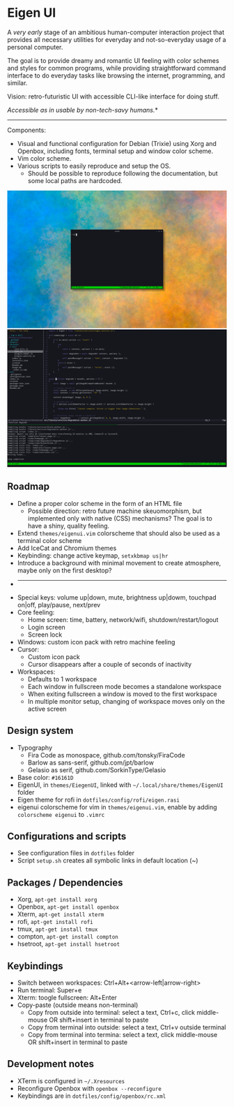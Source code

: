 # Eigen UI

A *very early* stage of an ambitious human-computer interaction project that
provides all necessary utilities for everyday and not-so-everyday usage of a
personal computer.

The goal is to provide dreamy and romantic UI feeling with color schemes and
styles for common programs, while providing straightforward command interface
to do everyday tasks like browsing the internet, programming, and similar.

Vision: retro-futuristic UI with accessible CLI-like interface for doing stuff.

*Accessible as in usable by non-tech-savy humans.**

---

Components:

* Visual and functional configuration for Debian (Trixie) using Xorg and
  Openbox, including fonts, terminal setup and window color scheme.
* Vim color scheme.
* Various scripts to easily reproduce and setup the OS.
    * Should be possible to reproduce following the documentation, but some
      local paths are hardcoded.

![Screenshot: Eigen UI start](screenshots/2025-03-16-eigen-ui-start-1920x1200.png)
![Screenshot: Eigen UI windows](screenshots/2025-03-16-eigen-ui-windows-1920x1200.png)

## Roadmap

* Define a proper color scheme in the form of an HTML file
    * Possible direction: retro future machine skeuomorphism, but implemented only with native (CSS) mechanisms?
      The goal is to have a shiny, quality feeling.
* Extend `themes/eigenui.vim` colorscheme that should also be used as a terminal color scheme
* Add IceCat and Chromium themes
* Keybinding: change active keymap, `setxkbmap us|hr`
* Introduce a background with minimal movement to create atmosphere, maybe only
  on the first desktop?
* ---
* Special keys: volume up|down, mute, brightness up|dowm, touchpad on|off, play/pause, next/prev
* Core feeling:
    * Home screen: time, battery, network/wifi, shutdown/restart/logout
    * Login screen
    * Screen lock
* Windows: custom icon pack with retro machine feeling
* Cursor:
    * Custom icon pack
    * Cursor disappears after a couple of seconds of inactivity
* Workspaces:
	* Defaults to 1 workspace
	* Each window in fullscreen mode becomes a standalone workspace
	* When exiting fullscreen a window is moved to the first workspace
    * In multiple monitor setup, changing of workspace moves only on the active
      screen

## Design system

* Typography
	* Fira Code as monospace, github.com/tonsky/FiraCode
	* Barlow as sans-serif, github.com/jpt/barlow
	* Gelasio as serif, github.com/SorkinType/Gelasio
* Base color: `#16161D`
* EigenUI, in `themes/EiegenUI`, linked with `~/.local/share/themes/EigenUI` folder
* Eigen theme for rofi in `dotfiles/config/rofi/eigen.rasi`
* eigenui colorscheme for vim in `themes/eigenui.vim`, enable by adding `colorscheme eigenui` to `.vimrc`

## Configurations and scripts

* See configuration files in `dotfiles` folder
* Script `setup.sh` creates all symbolic links in default location (~)

## Packages / Dependencies

* Xorg, `apt-get install xorg`
* Openbox, `apt-get install openbox`
* Xterm, `apt-get install xterm`
* rofi, `apt-get install rofi`
* tmux, `apt-get install tmux`
* compton, `apt-get install compton`
* hsetroot, `apt-get install hsetroot`

## Keybindings

* Switch between workspaces: Ctrl+Alt+<arrow-left|arrow-right>
* Run terminal: Super+e
* Xterm: toogle fullscreen: Alt+Enter
* Copy-paste (outside means non-terminal)
    * Copy from outside into terminal: select a text, Ctrl+c, click middle-mouse OR shift+insert in terminal to paste
    * Copy from terminal into outside: select a text, Ctrl+v outside terminal
    * Copy from terminal into termina: select a text, click middle-mouse OR shift+insert in terminal to paste

## Development notes

* XTerm is configured in `~/.Xresources`
* Reconfigure Openbox with `openbox --reconfigure`
* Keybindings are in `dotfiles/config/openbox/rc.xml`


